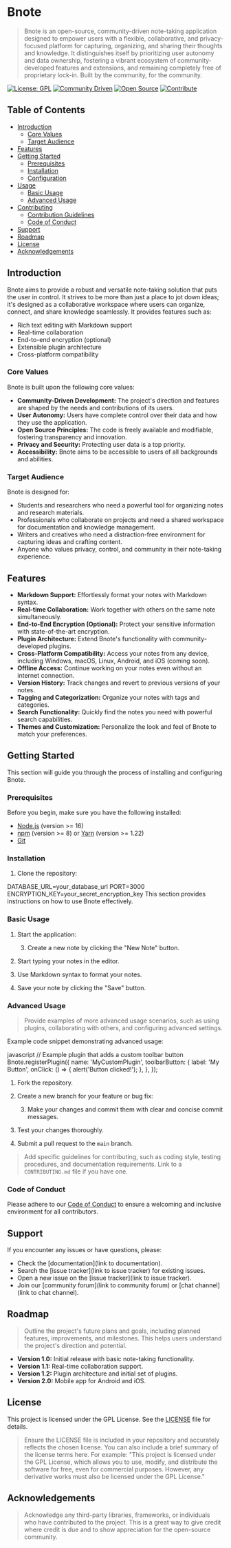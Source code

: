 
# Bnote

> Bnote is an open-source, community-driven note-taking application designed to empower users with a flexible, collaborative, and privacy-focused platform for capturing, organizing, and sharing their thoughts and knowledge. It distinguishes itself by prioritizing user autonomy and data ownership, fostering a vibrant ecosystem of community-developed features and extensions, and remaining completely free of proprietary lock-in. Built by the community, for the community.

[![License: GPL](https://img.shields.io/badge/License-GPL-blue.svg)](https://www.gnu.org/licenses/gpl-3.0)
[![Community Driven](https://img.shields.io/badge/Community-Driven-brightgreen)](https://github.com/your-org/Bnote/community)
[![Open Source](https://img.shields.io/badge/Open-Source-blue)](https://opensource.org/)
[![Contribute](https://img.shields.io/badge/Contribute-Now-brightgreen)](https://github.com/your-org/Bnote/blob/main/CONTRIBUTING.md)

## Table of Contents

- [Introduction](#introduction)
  - [Core Values](#core-values)
  - [Target Audience](#target-audience)
- [Features](#features)
- [Getting Started](#getting-started)
  - [Prerequisites](#prerequisites)
  - [Installation](#installation)
  - [Configuration](#configuration)
- [Usage](#usage)
  - [Basic Usage](#basic-usage)
  - [Advanced Usage](#advanced-usage)
- [Contributing](#contributing)
  - [Contribution Guidelines](#contribution-guidelines)
  - [Code of Conduct](#code-of-conduct)
- [Support](#support)
- [Roadmap](#roadmap)
- [License](#license)
- [Acknowledgements](#acknowledgements)

## Introduction

Bnote aims to provide a robust and versatile note-taking solution that puts the user in control.  It strives to be more than just a place to jot down ideas; it's designed as a collaborative workspace where users can organize, connect, and share knowledge seamlessly. It provides features such as:

*   Rich text editing with Markdown support
*   Real-time collaboration
*   End-to-end encryption (optional)
*   Extensible plugin architecture
*   Cross-platform compatibility

### Core Values

Bnote is built upon the following core values:

*   **Community-Driven Development:**  The project's direction and features are shaped by the needs and contributions of its users.
*   **User Autonomy:** Users have complete control over their data and how they use the application.
*   **Open Source Principles:**  The code is freely available and modifiable, fostering transparency and innovation.
*   **Privacy and Security:**  Protecting user data is a top priority.
*   **Accessibility:**  Bnote aims to be accessible to users of all backgrounds and abilities.

### Target Audience

Bnote is designed for:

*   Students and researchers who need a powerful tool for organizing notes and research materials.
*   Professionals who collaborate on projects and need a shared workspace for documentation and knowledge management.
*   Writers and creatives who need a distraction-free environment for capturing ideas and crafting content.
*   Anyone who values privacy, control, and community in their note-taking experience.

## Features

*   **Markdown Support:**  Effortlessly format your notes with Markdown syntax.
*   **Real-time Collaboration:**  Work together with others on the same note simultaneously.
*   **End-to-End Encryption (Optional):**  Protect your sensitive information with state-of-the-art encryption.
*   **Plugin Architecture:** Extend Bnote's functionality with community-developed plugins.
*   **Cross-Platform Compatibility:**  Access your notes from any device, including Windows, macOS, Linux, Android, and iOS (coming soon).
*   **Offline Access:**  Continue working on your notes even without an internet connection.
*   **Version History:** Track changes and revert to previous versions of your notes.
*   **Tagging and Categorization:** Organize your notes with tags and categories.
*   **Search Functionality:**  Quickly find the notes you need with powerful search capabilities.
*   **Themes and Customization:**  Personalize the look and feel of Bnote to match your preferences.

## Getting Started

This section will guide you through the process of installing and configuring Bnote.

### Prerequisites

Before you begin, make sure you have the following installed:

*   [Node.js](https://nodejs.org/) (version >= 16)
*   [npm](https://www.npmjs.com/) (version >= 8) or [Yarn](https://yarnpkg.com/) (version >= 1.22)
*   [Git](https://git-scm.com/)

### Installation

1.  Clone the repository:


DATABASE_URL=your_database_url
PORT=3000
ENCRYPTION_KEY=your_secret_encryption_key
This section provides instructions on how to use Bnote effectively.

### Basic Usage

1.  Start the application:

    3.  Create a new note by clicking the "New Note" button.

4.  Start typing your notes in the editor.

5.  Use Markdown syntax to format your notes.

6.  Save your note by clicking the "Save" button.

### Advanced Usage

> Provide examples of more advanced usage scenarios, such as using plugins, collaborating with others, and configuring advanced settings.

Example code snippet demonstrating advanced usage:

javascript
// Example plugin that adds a custom toolbar button
Bnote.registerPlugin({
  name: 'MyCustomPlugin',
  toolbarButton: {
    label: 'My Button',
    onClick: () => {
      alert('Button clicked!');
    },
  },
});
1.  Fork the repository.
2.  Create a new branch for your feature or bug fix:

    3.  Make your changes and commit them with clear and concise commit messages.
4.  Test your changes thoroughly.
5.  Submit a pull request to the `main` branch.

> Add specific guidelines for contributing, such as coding style, testing procedures, and documentation requirements. Link to a `CONTRIBUTING.md` file if you have one.

### Code of Conduct

Please adhere to our [Code of Conduct](https://github.com/your-org/Bnote/blob/main/CODE_OF_CONDUCT.md) to ensure a welcoming and inclusive environment for all contributors.

## Support

If you encounter any issues or have questions, please:

*   Check the [documentation](link to documentation).
*   Search the [issue tracker](link to issue tracker) for existing issues.
*   Open a new issue on the [issue tracker](link to issue tracker).
*   Join our [community forum](link to community forum) or [chat channel](link to chat channel).

## Roadmap

> Outline the project's future plans and goals, including planned features, improvements, and milestones.  This helps users understand the project's direction and potential.

*   **Version 1.0:** Initial release with basic note-taking functionality.
*   **Version 1.1:**  Real-time collaboration support.
*   **Version 1.2:**  Plugin architecture and initial set of plugins.
*   **Version 2.0:**  Mobile app for Android and iOS.

## License

This project is licensed under the GPL License. See the [LICENSE](LICENSE) file for details.

> Ensure the LICENSE file is included in your repository and accurately reflects the chosen license. You can also include a brief summary of the license terms here. For example: "This project is licensed under the GPL License, which allows you to use, modify, and distribute the software for free, even for commercial purposes. However, any derivative works must also be licensed under the GPL License."

## Acknowledgements

> Acknowledge any third-party libraries, frameworks, or individuals who have contributed to the project.  This is a great way to give credit where credit is due and to show appreciation for the open-source community.


